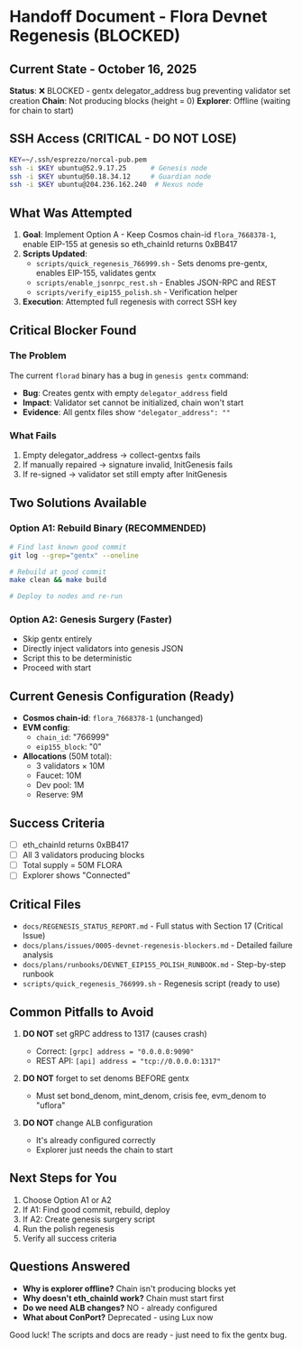 # Handoff Document - Flora Devnet Regenesis (BLOCKED)

## Current State - October 16, 2025
**Status**: ❌ BLOCKED - gentx delegator_address bug preventing validator set creation
**Chain**: Not producing blocks (height = 0)
**Explorer**: Offline (waiting for chain to start)

## SSH Access (CRITICAL - DO NOT LOSE)
```bash
KEY=~/.ssh/esprezzo/norcal-pub.pem
ssh -i $KEY ubuntu@52.9.17.25      # Genesis node
ssh -i $KEY ubuntu@50.18.34.12     # Guardian node
ssh -i $KEY ubuntu@204.236.162.240  # Nexus node
```

## What Was Attempted
1. **Goal**: Implement Option A - Keep Cosmos chain-id `flora_7668378-1`, enable EIP-155 at genesis so eth_chainId returns 0xBB417
2. **Scripts Updated**:
   - `scripts/quick_regenesis_766999.sh` - Sets denoms pre-gentx, enables EIP-155, validates gentx
   - `scripts/enable_jsonrpc_rest.sh` - Enables JSON-RPC and REST
   - `scripts/verify_eip155_polish.sh` - Verification helper
3. **Execution**: Attempted full regenesis with correct SSH key

## Critical Blocker Found
### The Problem
The current `florad` binary has a bug in `genesis gentx` command:
- **Bug**: Creates gentx with empty `delegator_address` field
- **Impact**: Validator set cannot be initialized, chain won't start
- **Evidence**: All gentx files show `"delegator_address": ""`

### What Fails
1. Empty delegator_address → collect-gentxs fails
2. If manually repaired → signature invalid, InitGenesis fails
3. If re-signed → validator set still empty after InitGenesis

## Two Solutions Available

### Option A1: Rebuild Binary (RECOMMENDED)
```bash
# Find last known good commit
git log --grep="gentx" --oneline

# Rebuild at good commit
make clean && make build

# Deploy to nodes and re-run
```

### Option A2: Genesis Surgery (Faster)
- Skip gentx entirely
- Directly inject validators into genesis JSON
- Script this to be deterministic
- Proceed with start

## Current Genesis Configuration (Ready)
- **Cosmos chain-id**: `flora_7668378-1` (unchanged)
- **EVM config**:
  - `chain_id`: "766999"
  - `eip155_block`: "0"
- **Allocations** (50M total):
  - 3 validators × 10M
  - Faucet: 10M
  - Dev pool: 1M
  - Reserve: 9M

## Success Criteria
- [ ] eth_chainId returns 0xBB417
- [ ] All 3 validators producing blocks
- [ ] Total supply = 50M FLORA
- [ ] Explorer shows "Connected"

## Critical Files
- `docs/REGENESIS_STATUS_REPORT.md` - Full status with Section 17 (Critical Issue)
- `docs/plans/issues/0005-devnet-regenesis-blockers.md` - Detailed failure analysis
- `docs/plans/runbooks/DEVNET_EIP155_POLISH_RUNBOOK.md` - Step-by-step runbook
- `scripts/quick_regenesis_766999.sh` - Regenesis script (ready to use)

## Common Pitfalls to Avoid
1. **DO NOT** set gRPC address to 1317 (causes crash)
   - Correct: `[grpc] address = "0.0.0.0:9090"`
   - REST API: `[api] address = "tcp://0.0.0.0:1317"`

2. **DO NOT** forget to set denoms BEFORE gentx
   - Must set bond_denom, mint_denom, crisis fee, evm_denom to "uflora"

3. **DO NOT** change ALB configuration
   - It's already configured correctly
   - Explorer just needs the chain to start

## Next Steps for You
1. Choose Option A1 or A2
2. If A1: Find good commit, rebuild, deploy
3. If A2: Create genesis surgery script
4. Run the polish regenesis
5. Verify all success criteria

## Questions Answered
- **Why is explorer offline?** Chain isn't producing blocks yet
- **Why doesn't eth_chainId work?** Chain must start first
- **Do we need ALB changes?** NO - already configured
- **What about ConPort?** Deprecated - using Lux now

Good luck! The scripts and docs are ready - just need to fix the gentx bug.